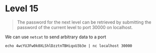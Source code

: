 # Level 15

> The password for the next level can be retrieved by submitting the password of the current level to port 30000 on localhost.

We can use `netcat` to send arbitrary data to a port

```echo 4wcYUJFw0k0XLShlDzztnTBHiqxU3b3e | nc localhost 30000```
